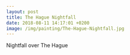 ```yaml
---
layout: post
title: The Hague Nightfall
date: 2018-08-11 14:17:01 +0200
image: /img/painting/The-Hague-Nightfall.jpg
---
```


Nightfall over The Hague